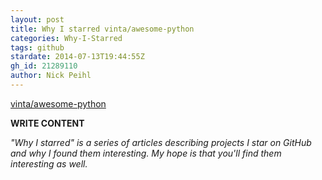 ```yaml
---
layout: post
title: Why I starred vinta/awesome-python
categories: Why-I-Starred
tags: github
stardate: 2014-07-13T19:44:55Z
gh_id: 21289110
author: Nick Peihl
---
```


[vinta/awesome-python](star.repo.html_url)

**WRITE CONTENT**

*"Why I starred" is a series of articles describing projects I star on GitHub and why I found them interesting. My hope is that you'll find them interesting as well.*

